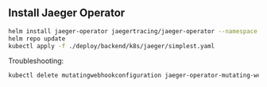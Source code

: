 ## Install Jaeger Operator

```sh
helm install jaeger-operator jaegertracing/jaeger-operator --namespace observability --create-namespace
helm repo update
kubectl apply -f ./deploy/backend/k8s/jaeger/simplest.yaml
```

Troubleshooting:

```sh
kubectl delete mutatingwebhookconfiguration jaeger-operator-mutating-webhook-configuration
```
